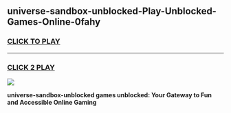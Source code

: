 
## universe-sandbox-unblocked-Play-Unblocked-Games-Online-0fahy
<h3>
<a href="https://premium76.site?title=universe-sandbox-unblocked&ref=25A">CLICK TO PLAY</a></h3>
<hr>

<h3>
<a href="https://premium76.site?title=universe-sandbox-unblocked&ref=25A">CLICK 2 PLAY</a>
  
</h3>

<a href="https://premium76.site?title=universe-sandbox-unblocked&ref=25A"><img src="https://clearcache.store/games.png"></a>


**universe-sandbox-unblocked games unblocked: Your Gateway to Fun and Accessible Online Gaming**
